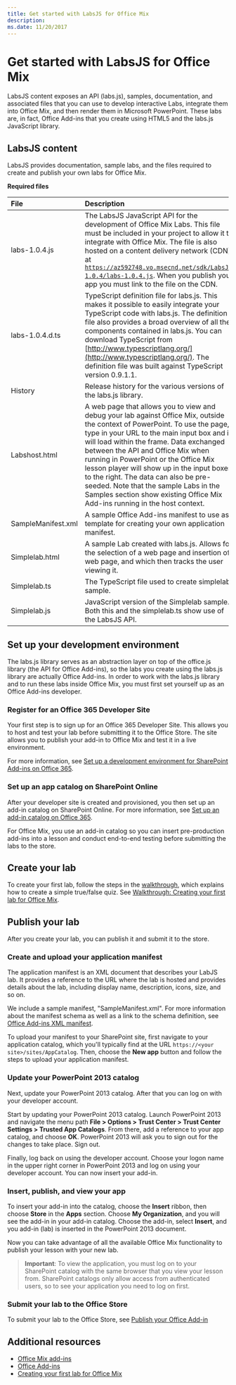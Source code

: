```yaml
---
title: Get started with LabsJS for Office Mix
description: 
ms.date: 11/20/2017 
---
```



# Get started with LabsJS for Office Mix



LabsJS content exposes an API (labs.js), samples, documentation, and associated files that you can use to develop interactive Labs, integrate them into Office Mix, and then render them in Microsoft PowerPoint. These labs are, in fact, Office Add-ins that you create using HTML5 and the labs.js JavaScript library.

## LabsJS content

LabsJS provides documentation, sample labs, and the files required to create and publish your own labs for Office Mix.


**Required files**


|**File**|**Description**|
|:-----|:-----|
|labs-1.0.4.js|The LabsJS JavaScript API for the development of Office Mix Labs. This file must be included in your project to allow it to integrate with Office Mix. The file is also hosted on a content delivery network (CDN) at  <code>https://az592748.vo.msecnd.net/sdk/LabsJS-1.0.4/labs-1.0.4.js</code>. When you publish your app you must link to the file on the CDN.|
|labs-1.0.4.d.ts|TypeScript definition file for labs.js. This makes it possible to easily integrate your TypeScript code with labs.js. The definition file also provides a broad overview of all the components contained in labs.js. You can download TypeScript from [http://www.typescriptlang.org/](http://www.typescriptlang.org/). The definition file was built against TypeScript version 0.9.1.1.|
|History|Release history for the various versions of the labs.js library.|
|Labshost.html|A web page that allows you to view and debug your lab against Office Mix, outside the context of PowerPoint. To use the page, type in your URL to the main input box and it will load within the frame. Data exchanged between the API and Office Mix when running in PowerPoint or the Office Mix lesson player will show up in the input boxes to the right. The data can also be pre-seeded. Note that the sample Labs in the Samples section show existing Office Mix Add-ins running in the host context.|
|SampleManifest.xml|A sample Office Add-ins manifest to use as a template for creating your own application manifest.|
|Simplelab.html|A sample Lab created with labs.js. Allows for the selection of a web page and insertion of a web page, and which then tracks the user viewing it.|
|Simplelab.ts|The TypeScript file used to create simplelab sample.|
|Simplelab.js|JavaScript version of the Simplelab sample. Both this and the simplelab.ts show use of the LabsJS API.|

## Set up your development environment

The labs.js library serves as an abstraction layer on top of the office.js library (the API for Office Add-ins), so the labs you create using the labs.js library are actually Office Add-ins. In order to work with the labs.js library and to run these labs inside Office Mix, you must first set yourself up as an Office Add-ins developer.


### Register for an Office 365 Developer Site

Your first step is to sign up for an Office 365 Developer Site. This allows you to host and test your lab before submitting it to the Office Store. The site allows you to publish your add-in to Office Mix and test it in a live environment.

For more information, see [Set up a development environment for SharePoint Add-ins on Office 365](http://msdn.microsoft.com/library/b22ce52a-ae9e-4831-9b68-c9210af6dc54%28Office.15%29.aspx). 


### Set up an app catalog on SharePoint Online

After your developer site is created and provisioned, you then set up an add-in catalog on SharePoint Online. For more information, see [Set up an add-in catalog on Office 365](../../publish/publish-task-pane-and-content-add-ins-to-an-add-in-catalog.md).

For Office Mix, you use an add-in catalog so you can insert pre-production add-ins into a lesson and conduct end-to-end testing before submitting the labs to the store.


## Create your lab

To create your first lab, follow the steps in the [walkthrough](../../powerpoint/office-mix/creating-your-first-lab-for-office-mix.md), which explains how to create a simple true/false quiz. See [Walkthrough: Creating your first lab for Office Mix](../../powerpoint/office-mix/creating-your-first-lab-for-office-mix.md).


## Publish your lab

After you create your lab, you can publish it and submit it to the store.


### Create and upload your application manifest

The application manifest is an XML document that describes your LabJS lab. It provides a reference to the URL where the lab is hosted and provides details about the lab, including display name, description, icons, size, and so on.

We include a sample manifest, "SampleManifest.xml". For more information about the manifest schema as well as a link to the schema definition, see [Office Add-ins XML manifest](../../../docs/overview/add-in-manifests.md).

To upload your manifest to your SharePoint site, first navigate to your application catalog, which you'll typically find at the URL <code>https://\<your site\>/sites/AppCatalog</code>. Then, choose the  **New app** button and follow the steps to upload your application manifest.


### Update your PowerPoint 2013 catalog

Next, update your PowerPoint 2013 catalog. After that you can log on with your developer account.

Start by updating your PowerPoint 2013 catalog. Launch PowerPoint 2013 and navigate the menu path  **File > Options > Trust Center > Trust Center Settings > Trusted App Catalogs**. From there, add a reference to your app catalog, and choose  **OK**. PowerPoint 2013 will ask you to sign out for the changes to take place. Sign out.

Finally, log back on using the developer account. Choose your logon name in the upper right corner in PowerPoint 2013 and log on using your developer account. You can now insert your add-in.


### Insert, publish, and view your app

To insert your add-in into the catalog, choose the  **Insert** ribbon, then choose **Store** in the **Apps** section. Choose **My Organization**, and you will see the add-in in your add-in catalog. Choose the add-in, select  **Insert**, and you add-in (lab) is inserted in the PowerPoint 2013 document.

Now you can take advantage of all the available Office Mix functionality to publish your lesson with your new lab.


 >**Important**:  To view the application, you must log on to your SharePoint catalog with the same browser that you view your lesson from. SharePoint catalogs only allow access from authenticated users, so to see your application you need to log on first. 


### Submit your lab to the Office Store

To submit your lab to the Office Store, see [Publish your Office Add-in](../../publish/publish.md)


## Additional resources

- [Office Mix add-ins](../../powerpoint/office-mix/office-mix-add-ins.md)
- [Office Add-ins](../../../docs/overview/office-add-ins.md)
- [Creating your first lab for Office Mix](../../powerpoint/office-mix/creating-your-first-lab-for-office-mix.md)
    
